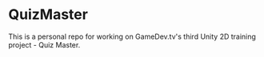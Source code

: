 # QuizMaster
This is a personal repo for working on GameDev.tv's third Unity 2D training project - Quiz Master.

